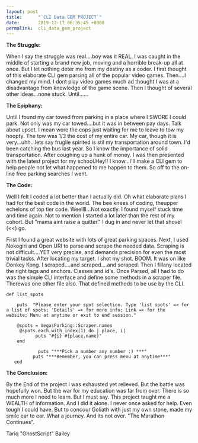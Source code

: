 ```yaml
---
layout: post
title:      "`CLI Data GEM PROJECT`"
date:       2019-12-17 06:35:45 +0000
permalink:  cli_data_gem_project
---
```



**The Struggle:**

When I say the struggle was real....boy was it REAL. I was caught in the middle of starting a brand new job, moving and a horrible break-up all at once. But I let nothing deter me from my destiny as a coder. I first thought of this elaborate CLI gem parsing all of the popular video games. Then....I changed my mind. I dont play video games much ad thought I was at a disadvantage from knowledge of the game scene. Then I thought of several other ideas...none stuck. Until......


**The Epiphany:**

Until I found my car towed from parking in a place where I SWORE I could park. Not only was my car towed....but it was in between pay days. Talk about upset. I mean were the cops just waiting for me to leave to tow my hoopty. The tow was 1/3 the cost of my entire car. My car, though it is very...uhh...lets say frugile spirited is stil my transportation around town. I'd been catching the bus last year. So I know the importance of solid transportation. After coughing up a hunk of money. I was then presented with the latest project for my school.Hey!! I know...I'll make a CLI gem to help people not let what happened to me happen to them. So off to the on-line free parking searches I went.

**The Code:**

Well I felt I coded a lot better than I actually did. Oh what elaborate plans I had for the best code in the world. The bee knees of coding, theupper echelons of top tier code. Weellll...Not exactly. I found myself stuck time and time again. Not to mention I started a lot later than the rest of my cohort. But "mama aint raise a quitter." I dug in and never let that shovel (<<) go. 

First I found a great website with lots of great parking spaces. Next, I used Nokogiri and Open URI to parse and scrape the needed data. Scraping is not difficult....YET very precise, and demands precision for even the most trivial tasks. After locating my target. I shot my shot. BOOM. It was on like Donkey Kong. I scraped....and scraped....and scraped. Then I fillany located the right tags and anchors. Classes and id's.  Once Parsed, all I had to do was the simple CLI interface and define some methods in a scraper file. Therewas one other file also. That defined methods to be use by the CLI.
```
def list_spots
  
	puts  "Please enter your spot selection. Type 'list spots' => for a list of spots; 'Details' => for more info; Link => for the      website; Menu at anytime or exit to end session."
  
	@spots = VegasParking::Scraper.names
     @spots.each.with_index(1) do | place, i|
           puts "#{i} #{place.name}"
    end
  
	        puts "***Pick a number any number :) ***"
          puts "***Remember, you can press menu at anytime***" 
   end
```

**The Conclusion:**

By the End of the project I was exhausted yet relieved. But the battle was hopefully won. But the war for my education was far from over. There is so much more I need to learn. But I must say. This project taught me a WEALTH of information. And I did it alone. I never once asked for help. Even tough I could have. But to concour Goliath with just my own stone, made my smile ear to ear. What a journey. And its not over. 
"The Marathon Continues".

Tariq "GhostScript" Bailey

           












